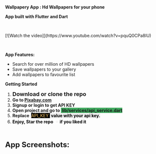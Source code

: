 <p><strong>Wallpapery App : Hd Wallpapers for your phone</strong></p>
<p><strong>App built with Flutter and Dart &nbsp;</strong></p>
<p>&nbsp;</p>
<p>
 [![Watch the video]](https://www.youtube.com/watch?v=pquQ0CPa8lU)

</p>
<p>&nbsp;</p>
<p><strong>App Features:</strong></p>
<ul>
  <li>Search for over million of HD wallpapers</li>
  <li>Save wallpapers to your gallery</li>
  <li>Add wallpapers to favourite list</li>
</ul>

<p><strong>Getting Started</strong></p>
<ol>
  <li><strong><span style="font-size: 18px;">Download or clone the repo</span></strong></li>
  <li><strong>Go to 
      <a href="//Pixabay.com">Pixabay.com</a> &nbsp;&nbsp;&nbsp;&nbsp;&nbsp;&nbsp;&nbsp;&nbsp;
    </strong></li>
  <li><strong>Signup or login to get API KEY</strong></li>
  <li><strong>Open project and go to <span style="background-color: #41a85f;">&nbsp;lib/services/api_service.dart</span></strong></li>
  <li><strong>Replace &nbsp;</strong><span style="color: #ffcb6b; background-color: #000000;">API_KEY&nbsp;</span><span style="color: #ffcb6b; background-color: #efefef;">&nbsp;</span><span style="color: #000000; background-color: #efefef;"><strong>value&nbsp;</strong><strong>with your api key.</strong></span></li>
  <li><span style="color: #000000; background-color: #ffffff;"><strong>Enjoy, Star the repo &nbsp;</strong></span><strong><span style="color: #e8e7e3; font-family: 'apple color emoji', 'segoe ui emoji', 'noto color emoji', 'android emoji', emojisymbols, 'emojione mozilla', 'twemoji mozilla', 'segoe ui symbol'; font-size: 16px; font-style: normal; font-variant-ligatures: normal; font-variant-caps: normal; font-weight: 400; letter-spacing: normal; orphans: 2; text-align: left; text-indent: 0px; text-transform: none; white-space: normal; widows: 2; word-spacing: 0px; -webkit-text-stroke-width: 0px; text-decoration-style: initial; text-decoration-color: initial; float: none; display: inline !important; background-color: #ffffff;">⭐</span><span style="background-color: #ffffff;">&nbsp;</span></strong><span style="color: #000000; background-color: #ffffff;"><strong>if you liked it</strong></span></li>
</ol>
<p>&nbsp;</p>


<p><strong><span style="font-size: 24px;">App Screenshots:</span></strong></p>
<p>
  <br>
  <a href="https://imgur.com/5iFpox3">
    <img title="source: imgur.com" src="https://i.imgur.com/5iFpox3.png" alt="">
  </a>
  <br>
  <a href="https://imgur.com/bI7BwLW">
    <img title="source: imgur.com" src="https://i.imgur.com/bI7BwLW.png" alt="">
  </a>
  <br>
  <a href="https://imgur.com/UrP6JoZ">
    <img title="source: imgur.com" src="https://i.imgur.com/UrP6JoZ.png" alt="">
  </a>
  <br>
  <a href="https://imgur.com/X5Y9deI">
    <img title="source: imgur.com" src="https://i.imgur.com/X5Y9deI.png" alt="">
  </a>
  <br>
  <a href="https://imgur.com/LYpwbYz">
    <img title="source: imgur.com" src="https://i.imgur.com/LYpwbYz.png" alt="">
  </a>
</p>

